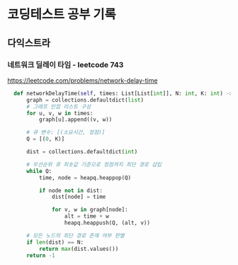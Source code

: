 # 코딩테스트 공부 기록

## 다익스트라

### 네트워크 딜레이 타임 - leetcode 743
  https://leetcode.com/problems/network-delay-time
  
  ``` python
    def networkDelayTime(self, times: List[List[int]], N: int, K: int) -> int:
        graph = collections.defaultdict(list)
        # 그래프 인접 리스트 구성
        for u, v, w in times:
            graph[u].append((v, w))

        # 큐 변수: [(소요시간, 정점)]
        Q = [(0, K)]

        dist = collections.defaultdict(int)

        # 우선순위 큐 최솟값 기준으로 정점까지 최단 경로 삽입
        while Q:
            time, node = heapq.heappop(Q)

            if node not in dist:
                dist[node] = time

                for v, w in graph[node]:
                    alt = time + w
                    heapq.heappush(Q, (alt, v))

        # 모든 노드의 최단 경로 존재 여부 판별
        if len(dist) == N:
            return max(dist.values())
        return -1
   ```
